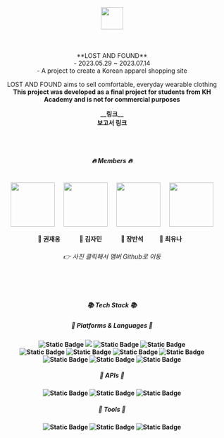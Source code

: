 <div align="center">

<img src="http://www.lost-and-found.store/images/common/logo.png" height="50px"/>
<br><br><br><br>

<div>**LOST AND FOUND**</div>
- 2023.05.29 ~ 2023.07.14
<br>
- A project to create a Korean apparel shopping site
<br>

LOST AND FOUND aims to sell comfortable, everyday wearable clothing <b>
This project was developed as a final project for students from KH Academy and is not for commercial purposes <b>
<div>__링크__</div>
<div>보고서 링크</div>

<br><br>
##### 🔥 **Members** 🔥
<br>
<div>
  <a href="https://github.com/woongdam777"><img src="https://drive.google.com/uc?export=view&id=1obJhbrliRXSR4cWQW-wOgL2fZkSS6bgn" height="100px"></a>
  &nbsp;&nbsp;&nbsp;&nbsp;
  <a href="https://github.com/alittlebitJ"><img src="https://drive.google.com/uc?export=view&id=1WI2b1Et5gKmRZiX6WvGPP0s5VtoK3oNU" height="100px"></a>
  &nbsp;&nbsp;&nbsp;&nbsp;
  <a href="https://github.com/peter9217"><img src="https://drive.google.com/uc?export=view&id=1su4JyZxxdysnjG3Ru6GtaXXmQmoPF-pC" height="100px"></a>
  &nbsp;&nbsp;&nbsp;&nbsp;
  <a href="https://github.com/cyunanne"><img src="https://drive.google.com/uc?export=view&id=16JUrOcb7vp0qErIuzz65Bdj8bAigLpTC" height="100px"></a>
</div>

**💜 권재웅** &nbsp;&nbsp;&nbsp;&nbsp;&nbsp;&nbsp;&nbsp;&nbsp;&nbsp;&nbsp;&nbsp;
**💜 김자민** &nbsp;&nbsp;&nbsp;&nbsp;&nbsp;&nbsp;&nbsp;&nbsp;&nbsp;&nbsp;&nbsp;
**💜 장반석** &nbsp;&nbsp;&nbsp;&nbsp;&nbsp;&nbsp;&nbsp;&nbsp;&nbsp;
**💜 최유나** &nbsp;&nbsp;

###### 👉 사진 클릭해서 멤버 Github로 이동







<br><br>
##### 📚 **Tech Stack** 📚

##### 🔹 Platforms & Languages 🔹
<div>
  <img alt="Static Badge" src="https://img.shields.io/badge/Spring%20Boot-6DB33F?logo=springboot&logoColor=white">
  <img src="https://img.shields.io/badge/Java-007396?style=flat&logo=OpenJDK&logoColor=white"/>
  <img alt="Static Badge" src="https://img.shields.io/badge/Thymeleaf-%23005F0F?logo=thymeleaf&logoColor=white">
  <img alt="Static Badge" src="https://img.shields.io/badge/MySql-4479A1?logo=mysql&logoColor=white">
</div>
<div> 
  <img alt="Static Badge" src="https://img.shields.io/badge/HTML5-%23E34F26?logo=html5&logoColor=white">
  <img alt="Static Badge" src="https://img.shields.io/badge/CSS3-%231572B6?logo=css3&logoColor=white">
  <img alt="Static Badge" src="https://img.shields.io/badge/JavaScript-%23F7DF1E?logo=javascript&logoColor=white">
  <img alt="Static Badge" src="https://img.shields.io/badge/jQuery-%230769AD?logo=jquery&logoColor=white">
</div>
<div>
  <img alt="Static Badge" src="https://img.shields.io/badge/AWS-%23232F3E?logo=amazonaws&logoColor=white">
  <img alt="Static Badge" src="https://img.shields.io/badge/AmazonS3-%23569A31?logo=amazons3&logoColor=white">
  <img alt="Static Badge" src="https://img.shields.io/badge/AmazonEC2-%23FF9900?logo=amazonec2&logoColor=white">
</div>

##### 🔸 APIs 🔸
<div>
  <img alt="Static Badge" src="https://img.shields.io/badge/KakaoAPI-%23FFCD00?logo=kakao&logoColor=white&link=https%3A%2F%2Fdevelopers.kakao.com%2F">
  <img alt="Static Badge" src="https://img.shields.io/badge/Chart.js-%23FF6384?logo=chartdotjs&logoColor=white&link=https%3A%2F%2Fwww.chartjs.org%2F">
  <img alt="Static Badge" src="https://img.shields.io/badge/PortOne-%23F36633?link=https%3A%2F%2Fportone.io%2Fkorea%2Fko">
</div>

##### 🔹 Tools 🔹
<div>
  <img alt="Static Badge" src="https://img.shields.io/badge/Eclipse-%232C2255?logo=eclipseide&logoColor=white">
  <img alt="Static Badge" src="https://img.shields.io/badge/VS%20Code-%23007ACC?logo=visualstudiocode&logoColor=white">
  <img alt="Static Badge" src="https://img.shields.io/badge/GitHub-%23181717?logo=github&logoColor=white">
</div>
  
</div>
